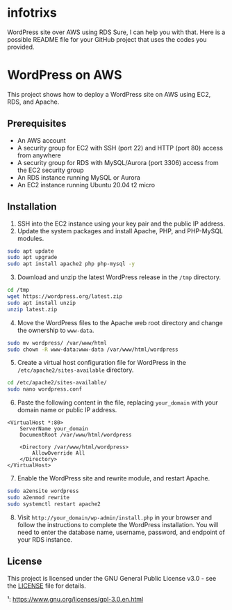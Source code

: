 # infotrixs
WordPress site over AWS using RDS
Sure, I can help you with that. Here is a possible README file for your GitHub project that uses the codes you provided.

# WordPress on AWS

This project shows how to deploy a WordPress site on AWS using EC2, RDS, and Apache.

## Prerequisites

- An AWS account
- A security group for EC2 with SSH (port 22) and HTTP (port 80) access from anywhere
- A security group for RDS with MySQL/Aurora (port 3306) access from the EC2 security group
- An RDS instance running MySQL or Aurora
- An EC2 instance running Ubuntu 20.04 t2 micro

## Installation

1. SSH into the EC2 instance using your key pair and the public IP address.
2. Update the system packages and install Apache, PHP, and PHP-MySQL modules.


```bash
sudo apt update
sudo apt upgrade
sudo apt install apache2 php php-mysql -y
```

3. Download and unzip the latest WordPress release in the `/tmp` directory.

```bash
cd /tmp
wget https://wordpress.org/latest.zip
sudo apt install unzip
unzip latest.zip
```

4. Move the WordPress files to the Apache web root directory and change the ownership to `www-data`.

```bash
sudo mv wordpress/ /var/www/html
sudo chown -R www-data:www-data /var/www/html/wordpress
```

5. Create a virtual host configuration file for WordPress in the `/etc/apache2/sites-available` directory.

```bash
cd /etc/apache2/sites-available/
sudo nano wordpress.conf
```

6. Paste the following content in the file, replacing `your_domain` with your domain name or public IP address.

```apacheconf
<VirtualHost *:80>
    ServerName your_domain
    DocumentRoot /var/www/html/wordpress

    <Directory /var/www/html/wordpress>
        AllowOverride All
    </Directory>
</VirtualHost>
```

7. Enable the WordPress site and rewrite module, and restart Apache.

```bash
sudo a2ensite wordpress
sudo a2enmod rewrite
sudo systemctl restart apache2
```

8. Visit `http://your_domain/wp-admin/install.php` in your browser and follow the instructions to complete the WordPress installation. You will need to enter the database name, username, password, and endpoint of your RDS instance.

## License

This project is licensed under the GNU General Public License v3.0 - see the [LICENSE](^1^) file for details.

¹: https://www.gnu.org/licenses/gpl-3.0.en.html


